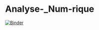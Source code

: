 # Analyse-_Num-rique
[![Binder](https://mybinder.org/badge_logo.svg)](https://mybinder.org/v2/gh/Onsbouguila/Analyse-_Num-rique/main?filepath=TP_1_Compte_Rendu.ipynb)
